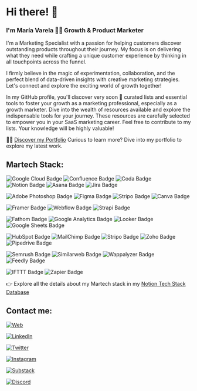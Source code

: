 # Hi there! 👋
### I'm María Varela 👩‍💻 Growth & Product Marketer



 

I'm a Marketing Specialist with a passion for helping customers discover outstanding products throughout their journey. 
My focus is on delivering what they need while crafting a unique customer experience by thinking in all touchpoints across the funnel.

I firmly believe in the magic of experimentation, collaboration, and the perfect blend of data-driven insights with creative marketing strategies.
Let's connect and explore the exciting world of growth together!

In my GitHub profile, you'll discover very soon 🤞 curated lists and essential tools to foster your growth as a marketing professional, especially as a growth marketer. Dive into the wealth of resources available and explore the indispensable tools for your journey. These resources are carefully selected to empower you in your SaaS marketing career. Feel free to contribute to my lists. Your knowledge will be highly valuable! 


👩‍💻 [Discover my Portfolio](https://varelamaria.webflow.io/) Curious to learn more? Dive into my portfolio to explore my latest work.

## Martech Stack:
![Google Cloud Badge](https://img.shields.io/badge/Google%20Cloud-4285F4?logo=googlecloud&logoColor=fff&style=for-the-badge)
![Confluence Badge](https://img.shields.io/badge/Confluence-0052CC?logo=confluence&logoColor=fff&style=for-the-badge)
![Coda Badge](https://img.shields.io/badge/Coda-F46A54?logo=coda&logoColor=fff&style=for-the-badge)
![Notion Badge](https://img.shields.io/badge/Notion-000?logo=notion&logoColor=fff&style=for-the-badge)
![Asana Badge](https://img.shields.io/badge/Asana-F06A6A?logo=asana&logoColor=fff&style=for-the-badge)
![Jira Badge](https://img.shields.io/badge/Jira-0052CC?logo=jira&logoColor=fff&style=for-the-badge)


![Adobe Photoshop Badge](https://img.shields.io/badge/Adobe%20Photoshop-31A8FF?logo=adobephotoshop&logoColor=fff&style=for-the-badge)
![Figma Badge](https://img.shields.io/badge/Figma-F24E1E?logo=figma&logoColor=fff&style=for-the-badge)
![Stripo Badge](https://img.shields.io/badge/Stripo-23B643?logo=stripe&logoColor=fff&style=for-the-badge)
![Canva Badge](https://img.shields.io/badge/Canva-00C4CC?logo=canva&logoColor=fff&style=for-the-badge)

![Framer Badge](https://img.shields.io/badge/Framer-05F?logo=framer&logoColor=fff&style=for-the-badge)
![Webflow Badge](https://img.shields.io/badge/Webflow-146EF5?logo=webflow&logoColor=fff&style=for-the-badge)
![Strapi Badge](https://img.shields.io/badge/Strapi-4945FF?logo=strapi&logoColor=fff&style=for-the-badge)


![Fathom Badge](https://img.shields.io/badge/Fathom-9187FF?logo=fathom&logoColor=fff&style=for-the-badge)
![Google Analytics Badge](https://img.shields.io/badge/Google%20Analytics-E37400?logo=googleanalytics&logoColor=fff&style=for-the-badge)
![Looker Badge](https://img.shields.io/badge/Looker-4285F4?logo=looker&logoColor=fff&style=for-the-badge)
![Google Sheets Badge](https://img.shields.io/badge/Google%20Sheets-34A853?logo=googlesheets&logoColor=fff&style=for-the-badge)

![HubSpot Badge](https://img.shields.io/badge/HubSpot-FF7A59?logo=hubspot&logoColor=fff&style=for-the-badge)
![MailChimp Badge](https://img.shields.io/badge/MailChimp-FFE01B?logo=mailchimp&logoColor=000&style=for-the-badge)
![Stripo Badge](https://img.shields.io/badge/Stripo-23B643?logo=stripe&logoColor=fff&style=for-the-badge)
![Zoho Badge](https://img.shields.io/badge/Zoho-E42527?logo=zoho&logoColor=fff&style=for-the-badge)
![Pipedrive Badge](https://img.shields.io/badge/Pipedrive-34A853?logo=planet&logoColor=fff&style=for-the-badge)

![Semrush Badge](https://img.shields.io/badge/Semrush-FF642D?logo=semrush&logoColor=fff&style=for-the-badge)
![Similarweb Badge](https://img.shields.io/badge/Similarweb-092540?logo=similarweb&logoColor=fff&style=for-the-badge)
![Wappalyzer Badge](https://img.shields.io/badge/Wappalyzer-4608AD?logo=wappalyzer&logoColor=fff&style=for-the-badge)
![Feedly Badge](https://img.shields.io/badge/Feedly-2BB24C?logo=feedly&logoColor=fff&style=for-the-badge)

![IFTTT Badge](https://img.shields.io/badge/IFTTT-000?logo=ifttt&logoColor=fff&style=for-the-badge)
![Zapier Badge](https://img.shields.io/badge/Zapier-FF4F00?logo=zapier&logoColor=fff&style=for-the-badge)



👉 Explore all the details about my Martech stack in my [Notion Tech Stack Database](https://bit.ly/mariav-techstack)

## Contact me:
[![Web](https://img.shields.io/badge/Portfolio-varelamaria.com-14a1f0?style=for-the-badge&logo=dev.to&logoColor=white&labelColor=101010)](https://varelamaria.webflow.io)

[![LinkedIn](https://img.shields.io/badge/LinkedIn-varelamaria-0077B5?style=for-the-badge&logo=linkedin&logoColor=white&labelColor=101010)](https://www.linkedin.com/in/varelamaria)

[![Twitter](https://img.shields.io/badge/Twitter-@varelamaria-1DA1F2?style=for-the-badge&logo=twitter&logoColor=white&labelColor=101010)](https://twitter.com/varela_maria)

[![Instagram](https://img.shields.io/badge/Instagram-@varelamaria-E4405F?style=for-the-badge&logo=instagram&logoColor=white&labelColor=101010)](https://www.instagram.com/varelamaria/)

[![Substack](https://img.shields.io/badge/substack-varelamaria-ff6718?style=for-the-badge&logo=substack&logoColor=white&labelColor=101010)](https://substack.com/@varelamaria)

[![Discord](https://img.shields.io/badge/Discord-varelamaria-5865F2?style=for-the-badge&logo=discord&logoColor=white&labelColor=101010)](https://discordapp.com/users/1148275563715362897 )

